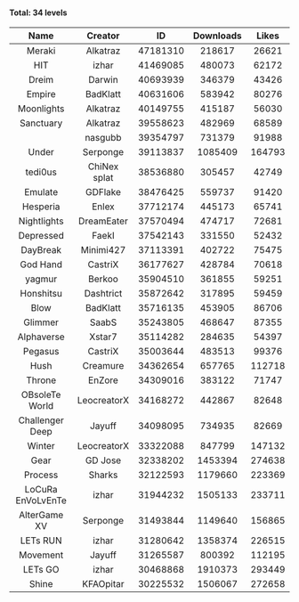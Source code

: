 #### Total: 34 levels

| Name | Creator | ID | Downloads | Likes |
|:---:|:---:|:---:|:---:|:---:|
| Meraki | Alkatraz | 47181310 | 218617 | 26621
| HIT | izhar | 41469085 | 480073 | 62172
| Dreim | Darwin | 40693939 | 346379 | 43426
| Empire | BadKlatt | 40631606 | 583942 | 80276
| Moonlights | Alkatraz | 40149755 | 415187 | 56030
| Sanctuary | Alkatraz | 39558623 | 482969 | 68589
|   | nasgubb | 39354797 | 731379 | 91988
| Under | Serponge | 39113837 | 1085409 | 164793
| tedi0us | ChiNex splat | 38536880 | 305457 | 42749
| Emulate | GDFlake | 38476425 | 559737 | 91420
| Hesperia | Enlex | 37712174 | 445173 | 65741
| Nightlights | DreamEater | 37570494 | 474717 | 72681
| Depressed | FaekI | 37542143 | 331550 | 52432
| DayBreak | Minimi427 | 37113391 | 402722 | 75475
| God Hand | CastriX | 36177627 | 428784 | 70618
| yagmur | Berkoo | 35904510 | 361855 | 59251
| Honshitsu | Dashtrict | 35872642 | 317895 | 59459
| Blow | BadKlatt | 35716135 | 453905 | 86706
| Glimmer | SaabS | 35243805 | 468647 | 87355
| Alphaverse | Xstar7 | 35114282 | 284635 | 54397
| Pegasus | CastriX | 35003644 | 483513 | 99376
| Hush | Creamure | 34362654 | 657765 | 112718
| Throne | EnZore | 34309016 | 383122 | 71747
| OBsoleTe World | LeocreatorX | 34168272 | 442867 | 82648
| Challenger Deep | Jayuff | 34098095 | 734935 | 82669
| Winter | LeocreatorX | 33322088 | 847799 | 147132
| Gear | GD Jose | 32338202 | 1453394 | 274638
| Process | Sharks | 32122593 | 1179660 | 223369
| LoCuRa EnVoLvEnTe | izhar | 31944232 | 1505133 | 233711
| AlterGame XV | Serponge | 31493844 | 1149640 | 156865
| LETs  RUN | izhar | 31280642 | 1358374 | 226515
| Movement | Jayuff | 31265587 | 800392 | 112195
| LETs GO | izhar | 30468868 | 1910373 | 293449
| Shine | KFAOpitar | 30225532 | 1506067 | 272658
